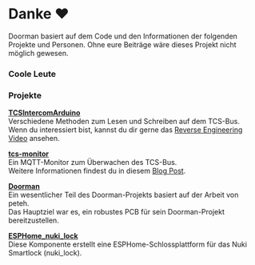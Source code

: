 <script setup>
import { VPTeamMembers } from 'vitepress/theme'

const members = [
  {
    avatar: 'https://www.github.com/AzonInc.png',
    name: 'AzonInc',
    title: 'Entwickler des Doorman-S3 PCB und der ESPHome-basierenden Firmware',
    links: [
      { icon: 'github', link: 'https://github.com/AzonInc' },
    ]
  },
  {
    avatar: 'https://www.github.com/peteh.png',
    name: 'peteh',
    title: 'Entwickler der originalen Doorman Custom Firmware',
    links: [
      { icon: 'github', link: 'https://github.com/peteh' },
    ]
  },
  {
    avatar: 'https://www.github.com/AStrehlau.png',
    name: 'AStrehlau',
    title: 'Elektronikingenieur',
    links: [
      { icon: 'github', link: 'https://github.com/AStrehlau' },
    ]
  },
  {
    avatar: 'https://www.github.com/atc1441.png',
    name: 'atc1441',
    title: 'Reverse Engineering der TCS-Bus-Kommunikation',
    links: [
      { icon: 'github', link: 'https://github.com/atc1441' },
    ]
  },
  {
    avatar: 'https://www.github.com/uriyacovy.png',
    name: 'uriyacovy',
    title: 'Entwickler der ESPHome Nuki Lock Komponente',
    links: [
      { icon: 'github', link: 'https://github.com/uriyacovy' },
    ]
  }
]
</script>

# Danke ❤️

Doorman basiert auf dem Code und den Informationen der folgenden Projekte und Personen. Ohne eure Beiträge wäre dieses Projekt nicht möglich gewesen.

### Coole Leute

<VPTeamMembers size="small" :members="members" />


### Projekte

**[TCSIntercomArduino](https://github.com/atc1441/TCSintercomArduino)**\
Verschiedene Methoden zum Lesen und Schreiben auf dem TCS-Bus.\
Wenn du interessiert bist, kannst du dir gerne das [Reverse Engineering Video](https://www.youtube.com/watch?v=xFLoauqj9yA) ansehen.

**[tcs-monitor](https://github.com/Syralist/tcs-monitor)**\
Ein MQTT-Monitor zum Überwachen des TCS-Bus.\
Weitere Informationen findest du in diesem [Blog Post](https://blog.syralist.de/posts/smarthome/klingel/).

**[Doorman](https://github.com/peteh/doorman)**\
Ein wesentlicher Teil des Doorman-Projekts basiert auf der Arbeit von peteh.\
Das Hauptziel war es, ein robustes PCB für sein Doorman-Projekt bereitzustellen.

**[ESPHome_nuki_lock](https://github.com/uriyacovy/ESPHome_nuki_lock)**\
Diese Komponente erstellt eine ESPHome-Schlossplattform für das Nuki Smartlock (nuki_lock).
